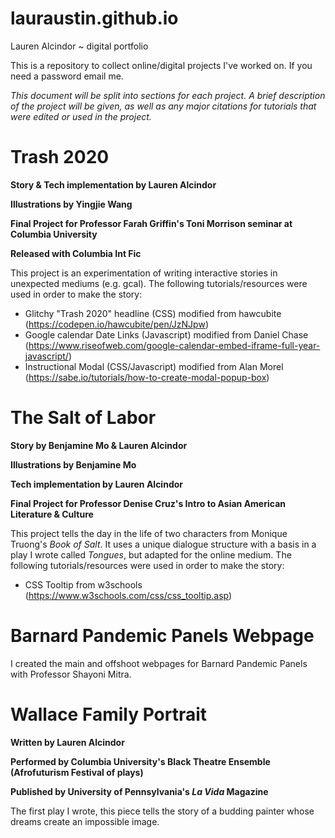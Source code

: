 # lauraustin.github.io
Lauren Alcindor ~ digital portfolio

This is a repository to collect online/digital projects I've worked on. 
If you need a password email me.

*This document will be split into sections for each project. A brief description of the project will be given, as well as any major citations for tutorials that were edited or used in the project.*

# Trash 2020
**Story & Tech implementation by Lauren Alcindor**

**Illustrations by Yingjie Wang**

**Final Project for Professor Farah Griffin's Toni Morrison seminar at Columbia University**

**Released with Columbia Int Fic**

This project is an experimentation of writing interactive stories in unexpected mediums (e.g. gcal). 
The following tutorials/resources were used in order to make the story:
- Glitchy "Trash 2020" headline (CSS) modified from hawcubite (https://codepen.io/hawcubite/pen/JzNJpw)
- Google calendar Date Links (Javascript) modified from Daniel Chase (https://www.riseofweb.com/google-calendar-embed-iframe-full-year-javascript/)
- Instructional Modal (CSS/Javascript) modified from Alan Morel (https://sabe.io/tutorials/how-to-create-modal-popup-box)

# The Salt of Labor
**Story by Benjamine Mo & Lauren Alcindor**

**Illustrations by Benjamine Mo**

**Tech implementation by Lauren Alcindor**

**Final Project for Professor Denise Cruz's Intro to Asian American Literature & Culture**

This project tells the day in the life of two characters from Monique Truong's *Book of Salt*. It uses a unique dialogue structure with a basis in a play I wrote called *Tongues*, but adapted for the online medium. 
The following tutorials/resources were used in order to make the story:
- CSS Tooltip from w3schools (https://www.w3schools.com/css/css_tooltip.asp)

# Barnard Pandemic Panels Webpage
I created the main and offshoot webpages for Barnard Pandemic Panels with Professor Shayoni Mitra.

# Wallace Family Portrait

**Written by Lauren Alcindor**

**Performed by Columbia University's Black Theatre Ensemble (Afrofuturism Festival of plays)**

**Published by University of Pennsylvania's *La Vida* Magazine**

The first play I wrote, this piece tells the story of a budding painter whose dreams create an impossible image.  
